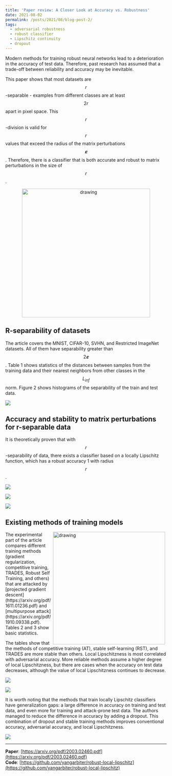```yaml
---
title: 'Paper review: A Closer Look at Accuracy vs. Robustness'
date: 2021-08-02
permalink: /posts/2021/08/blog-post-2/
tags:
  - adversarial robustness
  - robust classifier
  - Lipschitz continuity
  - dropout
---
```


Modern methods for training robust neural networks lead to a deterioration in the accuracy of test data. Therefore, past research has assumed that a trade-off between reliability and accuracy may be inevitable.

This paper shows that most datasets are $$r$$-separable - examples from different classes are at least $$2r$$ apart in pixel space. This $$r$$-division is valid for $$r$$ values that exceed the radius of the matrix perturbations $$𝛆$$. Therefore, there is a classifier that is both accurate and robust to matrix perturbations in the size of $$r$$.
<br />
<p align="center">
<img src="/images/blog_images/A_closer_look_at_accuracy_vs_robustness/table1.png" alt="drawing" width="400"/>
</p>

R-separability of datasets
------
The article covers the MNIST, CIFAR-10, SVHN, and Restricted ImageNet datasets. All of them have separability greater than $$2𝛆$$. Table 1 shows statistics of the distances between samples from the training data and their nearest neighbors from other classes in the $$L_{inf}$$ norm. Figure 2 shows histograms of the separability of the train and test data.

![](/images/blog_images/A_closer_look_at_accuracy_vs_robustness/figure2.png)


Accuracy and stability to matrix perturbations for r-separable data
------
It is theoretically proven that with $$r$$-separability of data, there exists a classifier based on a locally Lipschitz function, which has a robust accuracy 1 with radius $$r$$.

![](/images/blog_images/A_closer_look_at_accuracy_vs_robustness/lemma41.png)

![](/images/blog_images/A_closer_look_at_accuracy_vs_robustness/theorem42.png)

![](/images/blog_images/A_closer_look_at_accuracy_vs_robustness/lemma43.png)


Existing methods of training models
------
<img align="right" src="/images/blog_images/A_closer_look_at_accuracy_vs_robustness/figure4.png" alt="drawing" width="350" style="margin-left:5px;margin-right:5px"/>
The experimental part of the article compares different training methods (gradient regularization, competitive training, TRADES, Robust Self Training, and others) that are attacked by [projected gradient descent](https://arxiv.org/pdf/1611.01236.pdf) and [multipurpose attack](https://arxiv.org/pdf/1910.09338.pdf). Tables 2 and 3 show basic statistics.

The tables show that the methods of competitive training (AT), stable self-learning (RST), and TRADES are more stable than others. Local Lipschitzness is most correlated with adversarial accuracy. More reliable methods assume a higher degree of local Lipschitzness, but there are cases when the accuracy on test data decreases, although the value of local Lipschitzness continues to decrease.

![](/images/blog_images/A_closer_look_at_accuracy_vs_robustness/table2.png)

![](/images/blog_images/A_closer_look_at_accuracy_vs_robustness/table3.png)

It is worth noting that the methods that train locally Lipschitz classifiers have generalization gaps: a large difference in accuracy on training and test data, and even more for training and attack-prone test data.
The authors managed to reduce the difference in accuracy by adding a dropout. This combination of dropout and stable training methods improves conventional accuracy, adversarial accuracy, and local Lipschitzness.

![](/images/blog_images/A_closer_look_at_accuracy_vs_robustness/table4.png)

------

__Paper__: [https://arxiv.org/pdf/2003.02460.pdf](https://arxiv.org/pdf/2003.02460.pdf) \
__Code__: [https://github.com/yangarbiter/robust-local-lipschitz](https://github.com/yangarbiter/robust-local-lipschitz)